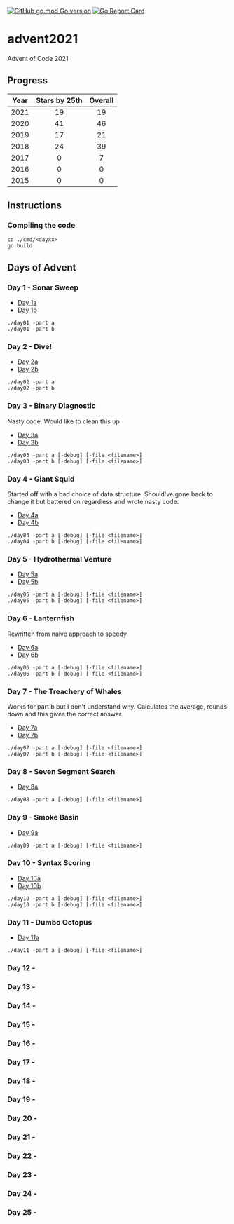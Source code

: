 [![GitHub go.mod Go version](https://img.shields.io/github/go-mod/go-version/notthehoople/advent2021?color=blueviolet)](https://golang.org/doc/go1.15) [![Go Report Card](https://goreportcard.com/badge/github.com/notthehoople/advent2021)](https://goreportcard.com/report/github.com/notthehoople/advent2021)

# advent2021
Advent of Code 2021

## Progress
| Year  | Stars by 25th | Overall |
| :---: | :-----------: | :-----: |
| 2021 | 19 | 19 |
| 2020 | 41 | 46 |
| 2019 | 17 | 21 |
| 2018 | 24 | 39 |
| 2017 | 0  | 7  |
| 2016 | 0  | 0  |
| 2015 | 0  | 0  |

## Instructions

### Compiling the code

```
cd ./cmd/<dayxx>
go build
```

## Days of Advent

### Day 1 - Sonar Sweep

+ [Day 1a](cmd/day01/day01.go)
+ [Day 1b](cmd/day01/day01.go)

```
./day01 -part a
./day01 -part b
```

### Day 2 - Dive!

+ [Day 2a](cmd/day02/day02.go)
+ [Day 2b](cmd/day02/day02.go)

```
./day02 -part a
./day02 -part b
```

### Day 3 - Binary Diagnostic

Nasty code. Would like to clean this up

+ [Day 3a](cmd/day03/day03.go)
+ [Day 3b](cmd/day03/day03.go)

```
./day03 -part a [-debug] [-file <filename>]
./day03 -part b [-debug] [-file <filename>]
```

### Day 4 - Giant Squid

Started off with a bad choice of data structure. Should've gone back to change it but battered on regardless and wrote nasty code.

+ [Day 4a](cmd/day04/day04.go)
+ [Day 4b](cmd/day04/day04.go)

```
./day04 -part a [-debug] [-file <filename>]
./day04 -part b [-debug] [-file <filename>]
```

### Day 5 - Hydrothermal Venture

+ [Day 5a](cmd/day05/day05.go)
+ [Day 5b](cmd/day05/day05.go)

```
./day05 -part a [-debug] [-file <filename>]
./day05 -part b [-debug] [-file <filename>]
```

### Day 6 - Lanternfish

Rewritten from naive approach to speedy

+ [Day 6a](cmd/day06/day06.go)
+ [Day 6b](cmd/day06/day06.go)

```
./day06 -part a [-debug] [-file <filename>]
./day06 -part b [-debug] [-file <filename>]
```

### Day 7 - The Treachery of Whales

Works for part b but I don't understand why. Calculates the average, rounds down and this gives the correct answer.

+ [Day 7a](cmd/day07/day07.go)
+ [Day 7b](cmd/day07/day07.go)

```
./day07 -part a [-debug] [-file <filename>]
./day07 -part b [-debug] [-file <filename>]
```

### Day 8 - Seven Segment Search

+ [Day 8a](cmd/day08/day08.go)

```
./day08 -part a [-debug] [-file <filename>]
```

### Day 9 - Smoke Basin

+ [Day 9a](cmd/day09/day09.go)

```
./day09 -part a [-debug] [-file <filename>]
```

### Day 10 - Syntax Scoring

+ [Day 10a](cmd/day10/day10.go)
+ [Day 10b](cmd/day10/day10.go)

```
./day10 -part a [-debug] [-file <filename>]
./day10 -part b [-debug] [-file <filename>]
```

### Day 11 - Dumbo Octopus

+ [Day 11a](cmd/day11/day11.go)

```
./day11 -part a [-debug] [-file <filename>]
```

### Day 12 - 
### Day 13 - 
### Day 14 - 
### Day 15 - 
### Day 16 - 
### Day 17 - 
### Day 18 - 
### Day 19 - 
### Day 20 - 
### Day 21 - 
### Day 22 - 
### Day 23 - 
### Day 24 - 
### Day 25 - 
